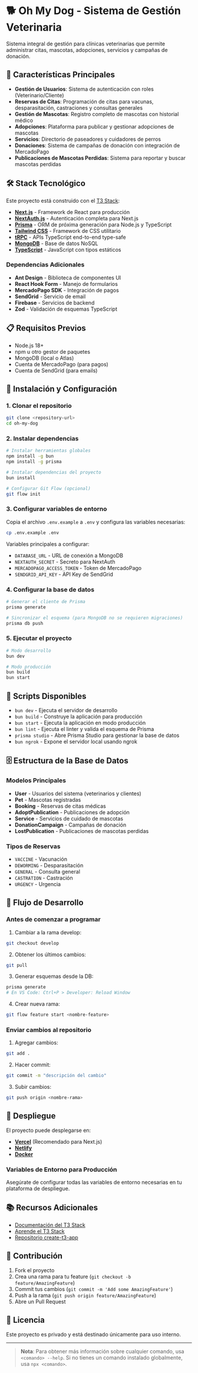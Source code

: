 # 🐕 Oh My Dog - Sistema de Gestión Veterinaria

Sistema integral de gestión para clínicas veterinarias que permite administrar citas, mascotas, adopciones, servicios y campañas de donación.

## 🚀 Características Principales

- **Gestión de Usuarios**: Sistema de autenticación con roles (Veterinario/Cliente)
- **Reservas de Citas**: Programación de citas para vacunas, desparasitación, castraciones y consultas generales
- **Gestión de Mascotas**: Registro completo de mascotas con historial médico
- **Adopciones**: Plataforma para publicar y gestionar adopciones de mascotas
- **Servicios**: Directorio de paseadores y cuidadores de perros
- **Donaciones**: Sistema de campañas de donación con integración de MercadoPago
- **Publicaciones de Mascotas Perdidas**: Sistema para reportar y buscar mascotas perdidas

## 🛠️ Stack Tecnológico

Este proyecto está construido con el [T3 Stack](https://create.t3.gg/):

- **[Next.js](https://nextjs.org)** - Framework de React para producción
- **[NextAuth.js](https://next-auth.js.org)** - Autenticación completa para Next.js
- **[Prisma](https://prisma.io)** - ORM de próxima generación para Node.js y TypeScript
- **[Tailwind CSS](https://tailwindcss.com)** - Framework de CSS utilitario
- **[tRPC](https://trpc.io)** - APIs TypeScript end-to-end type-safe
- **[MongoDB](https://www.mongodb.com/)** - Base de datos NoSQL
- **[TypeScript](https://www.typescriptlang.org/)** - JavaScript con tipos estáticos

### Dependencias Adicionales

- **Ant Design** - Biblioteca de componentes UI
- **React Hook Form** - Manejo de formularios
- **MercadoPago SDK** - Integración de pagos
- **SendGrid** - Servicio de email
- **Firebase** - Servicios de backend
- **Zod** - Validación de esquemas TypeScript

## 📋 Requisitos Previos

- Node.js 18+
- npm u otro gestor de paquetes
- MongoDB (local o Atlas)
- Cuenta de MercadoPago (para pagos)
- Cuenta de SendGrid (para emails)

## 🔧 Instalación y Configuración

### 1. Clonar el repositorio

```bash
git clone <repository-url>
cd oh-my-dog
```

### 2. Instalar dependencias

```bash
# Instalar herramientas globales
npm install -g bun
npm install -g prisma

# Instalar dependencias del proyecto
bun install

# Configurar Git Flow (opcional)
git flow init
```

### 3. Configurar variables de entorno

Copia el archivo `.env.example` a `.env` y configura las variables necesarias:

```bash
cp .env.example .env
```

Variables principales a configurar:

- `DATABASE_URL` - URL de conexión a MongoDB
- `NEXTAUTH_SECRET` - Secreto para NextAuth
- `MERCADOPAGO_ACCESS_TOKEN` - Token de MercadoPago
- `SENDGRID_API_KEY` - API Key de SendGrid

### 4. Configurar la base de datos

```bash
# Generar el cliente de Prisma
prisma generate

# Sincronizar el esquema (para MongoDB no se requieren migraciones)
prisma db push
```

### 5. Ejecutar el proyecto

```bash
# Modo desarrollo
bun dev

# Modo producción
bun build
bun start
```

## 📝 Scripts Disponibles

- `bun dev` - Ejecuta el servidor de desarrollo
- `bun build` - Construye la aplicación para producción
- `bun start` - Ejecuta la aplicación en modo producción
- `bun lint` - Ejecuta el linter y valida el esquema de Prisma
- `prisma studio` - Abre Prisma Studio para gestionar la base de datos
- `bun ngrok` - Expone el servidor local usando ngrok

## 🗄️ Estructura de la Base de Datos

### Modelos Principales

- **User** - Usuarios del sistema (veterinarios y clientes)
- **Pet** - Mascotas registradas
- **Booking** - Reservas de citas médicas
- **AdoptPublication** - Publicaciones de adopción
- **Service** - Servicios de cuidado de mascotas
- **DonationCampaign** - Campañas de donación
- **LostPublication** - Publicaciones de mascotas perdidas

### Tipos de Reservas

- `VACCINE` - Vacunación
- `DEWORMING` - Desparasitación
- `GENERAL` - Consulta general
- `CASTRATION` - Castración
- `URGENCY` - Urgencia

## 🔄 Flujo de Desarrollo

### Antes de comenzar a programar

1. Cambiar a la rama develop:

```bash
git checkout develop
```

2. Obtener los últimos cambios:

```bash
git pull
```

3. Generar esquemas desde la DB:

```bash
prisma generate
# En VS Code: Ctrl+P > Developer: Reload Window
```

4. Crear nueva rama:

```bash
git flow feature start <nombre-feature>
```

### Enviar cambios al repositorio

1. Agregar cambios:

```bash
git add .
```

2. Hacer commit:

```bash
git commit -m "descripción del cambio"
```

3. Subir cambios:

```bash
git push origin <nombre-rama>
```

## 🚀 Despliegue

El proyecto puede desplegarse en:

- **[Vercel](https://create.t3.gg/en/deployment/vercel)** (Recomendado para Next.js)
- **[Netlify](https://create.t3.gg/en/deployment/netlify)**
- **[Docker](https://create.t3.gg/en/deployment/docker)**

### Variables de Entorno para Producción

Asegúrate de configurar todas las variables de entorno necesarias en tu plataforma de despliegue.

## 📚 Recursos Adicionales

- [Documentación del T3 Stack](https://create.t3.gg/)
- [Aprende el T3 Stack](https://create.t3.gg/en/faq#what-learning-resources-are-currently-available)
- [Repositorio create-t3-app](https://github.com/t3-oss/create-t3-app)

## 🤝 Contribución

1. Fork el proyecto
2. Crea una rama para tu feature (`git checkout -b feature/AmazingFeature`)
3. Commit tus cambios (`git commit -m 'Add some AmazingFeature'`)
4. Push a la rama (`git push origin feature/AmazingFeature`)
5. Abre un Pull Request

## 📄 Licencia

Este proyecto es privado y está destinado únicamente para uso interno.

---

> **Nota**: Para obtener más información sobre cualquier comando, usa `<comando> --help`. Si no tienes un comando instalado globalmente, usa `npx <comando>`.
